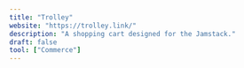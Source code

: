 ```yaml
---
title: "Trolley"
website: "https://trolley.link/"
description: "A shopping cart designed for the Jamstack."
draft: false
tool: ["Commerce"]
---
```

